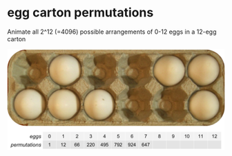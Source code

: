 egg carton permutations
===================================

Animate all 2^12 (=4096) possible arrangements of 0-12 eggs in a 12-egg carton

![](/img/preview.png)